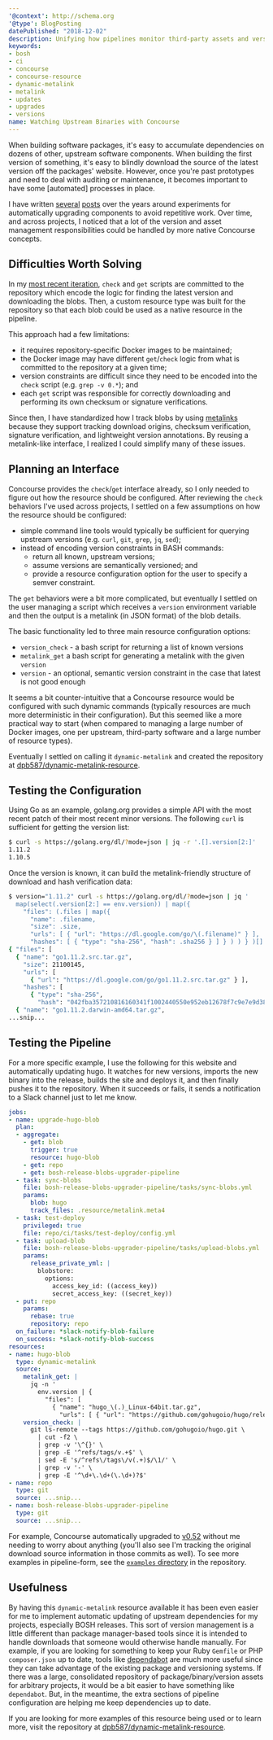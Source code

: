 ```yaml
---
'@context': http://schema.org
'@type': BlogPosting
datePublished: "2018-12-02"
description: Unifying how pipelines monitor third-party assets and versions.
keywords:
- bosh
- ci
- concourse
- concourse-resource
- dynamic-metalink
- metalink
- updates
- upgrades
- versions
name: Watching Upstream Binaries with Concourse
---
```


When building software packages, it's easy to accumulate dependencies on dozens of other, upstream software components. When building the first version of something, it's easy to blindly download the source of the latest version off the packages' website. However, once you're past prototypes and need to deal with auditing or maintenance, it becomes important to have some [automated] processes in place.

<!--more-->

I have written [several](https://dpb587.me/blog/2016/10/21/self-upgrading-packages-in-bosh-releases-part-2.html) [posts](https://dpb587.me/blog/2015/08/03/self-upgrading-packages-in-bosh-releases.html) over the years around experiments for automatically upgrading components to avoid repetitive work. Over time, and across projects, I noticed that a lot of the version and asset management responsibilities could be handled by more native Concourse concepts.


## Difficulties Worth Solving

In my [most recent iteration](https://dpb587.me/blog/2016/10/21/self-upgrading-packages-in-bosh-releases-part-2.html), `check` and `get` scripts are committed to the repository which encode the logic for finding the latest version and downloading the blobs. Then, a custom resource type was built for the repository so that each blob could be used as a native resource in the pipeline.

This approach had a few limitations:

 * it requires repository-specific Docker images to be maintained;
 * the Docker image may have different `get`/`check` logic from what is committed to the repository at a given time;
 * version constraints are difficult since they need to be encoded into the `check` script (e.g. `grep -v 0.*`); and
 * each `get` script was responsible for correctly downloading and performing its own checksum or signature verifications.

Since then, I have standardized how I track blobs by using [metalinks](https://dpb587.me/blog/2017/10/09/documenting-blobs-with-metalink-files.html) because they support tracking download origins, checksum verification, signature verification, and lightweight version annotations. By reusing a metalink-like interface, I realized I could simplify many of these issues.


## Planning an Interface

Concourse provides the `check`/`get` interface already, so I only needed to figure out how the resource should be configured. After reviewing the `check` behaviors I've used across projects, I settled on a few assumptions on how the resource should be configured:

 * simple command line tools would typically be sufficient for querying upstream versions (e.g. `curl`, `git`, `grep`, `jq`, `sed`);
 * instead of encoding version constraints in BASH commands:
    * return all known, upstream versions;
    * assume versions are semantically versioned; and
    * provide a resource configuration option for the user to specify a semver constraint.

The `get` behaviors were a bit more complicated, but eventually I settled on the user managing a script which receives a `version` environment variable and then the output is a metalink (in JSON format) of the blob details.

The basic functionality led to three main resource configuration options:

 * `version_check` - a bash script for returning a list of known versions
 * `metalink_get` a bash script for generating a metalink with the given `version`
 * `version` - an optional, semantic version constraint in the case that latest is not good enough

It seems a bit counter-intuitive that a Concourse resource would be configured with such dynamic commands (typically resources are much more deterministic in their configuration). But this seemed like a more practical way to start (when compared to managing a large number of Docker images, one per upstream, third-party software and a large number of resource types).

Eventually I settled on calling it `dynamic-metalink` and created the repository at [dpb587/dynamic-metalink-resource](https://github.com/dpb587/dynamic-metalink-resource).


## Testing the Configuration

Using Go as an example, golang.org provides a simple API with the most recent patch of their most recent minor versions. The following `curl` is sufficient for getting the version list:

```bash
$ curl -s https://golang.org/dl/?mode=json | jq -r '.[].version[2:]'
1.11.2
1.10.5
```

Once the version is known, it can build the metalink-friendly structure of download and hash verification data:

```bash
$ version="1.11.2" curl -s https://golang.org/dl/?mode=json | jq '
  map(select(.version[2:] == env.version)) | map({
    "files": (.files | map({
      "name": .filename,
      "size": .size,
      "urls": [ { "url": "https://dl.google.com/go/\(.filename)" } ],
      "hashes": [ { "type": "sha-256", "hash": .sha256 } ] } ) ) } )[]'
{ "files": [
  { "name": "go1.11.2.src.tar.gz",
    "size": 21100145,
    "urls": [
      { "url": "https://dl.google.com/go/go1.11.2.src.tar.gz" } ],
    "hashes": [
      { "type": "sha-256",
        "hash": "042fba357210816160341f1002440550e952eb12678f7c9e7e9d389437942550" } ] },
  { "name": "go1.11.2.darwin-amd64.tar.gz",
...snip...
```


## Testing the Pipeline

For a more specific example, I use the following for this website and automatically updating hugo. It watches for new versions, imports the new binary into the release, builds the site and deploys it, and then finally pushes it to the repository. When it succeeds or fails, it sends a notification to a Slack channel just to let me know.

```yaml
jobs:
- name: upgrade-hugo-blob
  plan:
  - aggregate:
    - get: blob
      trigger: true
      resource: hugo-blob
    - get: repo
    - get: bosh-release-blobs-upgrader-pipeline
  - task: sync-blobs
    file: bosh-release-blobs-upgrader-pipeline/tasks/sync-blobs.yml
    params:
      blob: hugo
      track_files: .resource/metalink.meta4
  - task: test-deploy
    privileged: true
    file: repo/ci/tasks/test-deploy/config.yml
  - task: upload-blob
    file: bosh-release-blobs-upgrader-pipeline/tasks/upload-blobs.yml
    params:
      release_private_yml: |
        blobstore:
          options:
            access_key_id: ((access_key))
            secret_access_key: ((secret_key))
  - put: repo
    params:
      rebase: true
      repository: repo
  on_failure: *slack-notify-blob-failure
  on_success: *slack-notify-blob-success
resources:
- name: hugo-blob
  type: dynamic-metalink
  source:
    metalink_get: |
      jq -n '
        env.version | {
          "files": [
            { "name": "hugo_\(.)_Linux-64bit.tar.gz",
              "urls": [ { "url": "https://github.com/gohugoio/hugo/releases/download/v\(.)/hugo_\(.)_Linux-64bit.tar.gz" } ] } ] }'
    version_check: |
      git ls-remote --tags https://github.com/gohugoio/hugo.git \
        | cut -f2 \
        | grep -v '\^{}' \
        | grep -E '^refs/tags/v.+$' \
        | sed -E 's/^refs\/tags\/v(.+)$/\1/' \
        | grep -v '-' \
        | grep -E '^\d+\.\d+(\.\d+)?$'
- name: repo
  type: git
  source: ...snip...
- name: bosh-release-blobs-upgrader-pipeline
  type: git
  source: ...snip...
```

For example, Concourse automatically upgraded to [v0.52](https://github.com/dpb587/dpb587.me/commit/db6a898c1bcb3ebbeff33d1cd161b115f42e7658) without me needing to worry about anything (you'll also see I'm tracking the original download source information in those commits as well). To see more examples in pipeline-form, see the [`examples` directory](https://github.com/dpb587/dynamic-metalink-resource/tree/master/examples) in the repository.


## Usefulness

By having this `dynamic-metalink` resource available it has been even easier for me to implement automatic updating of upstream dependencies for my projects, especially BOSH releases. This sort of version management is a little different than package manager-based tools since it is intended to handle downloads that someone would otherwise handle manually. For example, if you are looking for something to keep your Ruby `Gemfile` or PHP `composer.json` up to date, tools like [dependabot](https://dependabot.com/) are much more useful since they can take advantage of the existing package and versioning systems. If there was a large, consolidated repository of package/binary/version assets for arbitrary projects, it would be a bit easier to have something like `dependabot`. But, in the meantime, the extra sections of pipeline configuration are helping me keep dependencies up to date.

If you are looking for more examples of this resource being used or to learn more, visit the repository at [dpb587/dynamic-metalink-resource](https://github.com/dpb587/dynamic-metalink-resource).
